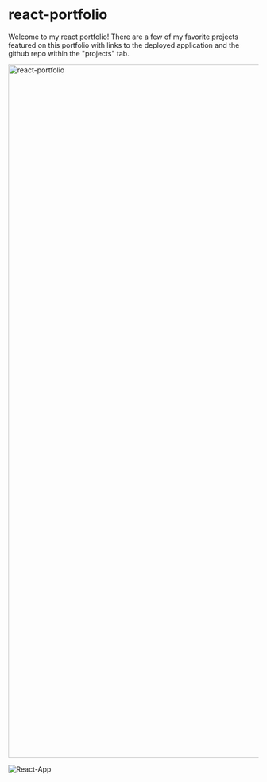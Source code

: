 # react-portfolio


Welcome to my react portfolio! There are a few of my favorite projects featured on this portfolio with links to the deployed application and the github repo within the "projects" tab.

<img width="1396" alt="react-portfolio" src="https://user-images.githubusercontent.com/116693659/232369742-1b7e14b6-9211-4e32-8fe9-31f75e32bfa7.png">

![React-App](https://user-images.githubusercontent.com/116693659/232369762-37775a40-63e2-4a25-924b-1b9d9fc70dcf.gif)

